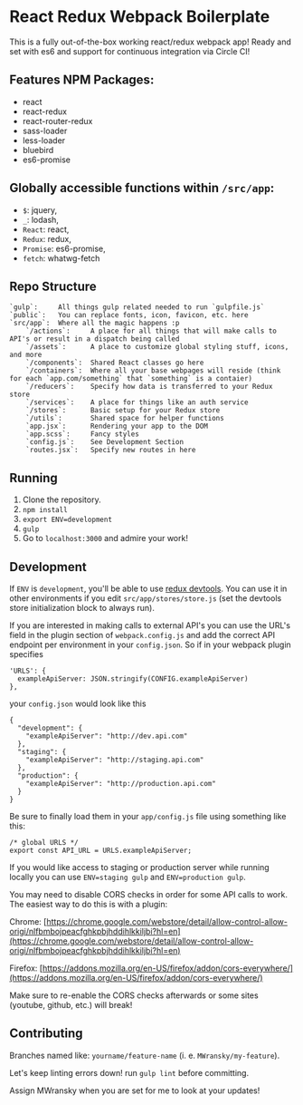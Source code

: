 # React Redux Webpack Boilerplate
This is a fully out-of-the-box working react/redux webpack app! Ready and set with es6 and support for continuous integration via Circle CI!

## Features NPM Packages:
* react
* react-redux
* react-router-redux
* sass-loader
* less-loader
* bluebird
* es6-promise

## Globally accessible functions within `/src/app`:
* `$`:         jquery,
* `_`:         lodash,
* `React`:     react,
* `Redux`:     redux,
* `Promise`:   es6-promise,
* `fetch`:     whatwg-fetch

## Repo Structure
```
`gulp`:		All things gulp related needed to run `gulpfile.js`
`public`:	You can replace fonts, icon, favicon, etc. here
`src/app`:	Where all the magic happens :p
	`/actions`:		A place for all things that will make calls to API's or result in a dispatch being called
	`/assets`:		A place to customize global styling stuff, icons, and more
	`/components`:	Shared React classes go here
	`/containers`:	Where all your base webpages will reside (think for each `app.com/something` that `something` is a contaier)
	`/reducers`:	Specify how data is transferred to your Redux store
	`/services`:	A place for things like an auth service
	`/stores`:		Basic setup for your Redux store
	`/utils`:		Shared space for helper functions
	`app.jsx`:		Rendering your app to the DOM
	`app.scss`:		Fancy styles
	`config.js`:	See Development Section
	`routes.jsx`:	Specify new routes in here
```
## Running
1. Clone the repository.
2. `npm install`
3. `export ENV=development`
4. `gulp`
5. Go to `localhost:3000` and admire your work!

## Development
If `ENV` is `development`, you'll be able to use [redux devtools](https://chrome.google.com/webstore/detail/redux-devtools/lmhkpmbekcpmknklioeibfkpmmfibljd?hl=en). You can use it in other environments if you edit `src/app/stores/store.js` (set the devtools store initialization block to always run).

If you are interested in making calls to external API's you can use the URL's field in the plugin section of `webpack.config.js` and add the correct API endpoint per environment in your `config.json`. So if in your webpack plugin specifies
```
'URLS': {
  exampleApiServer: JSON.stringify(CONFIG.exampleApiServer)
},
```
your `config.json` would look like this
```
{
  "development": {
  	"exampleApiServer": "http://dev.api.com"
  },
  "staging": {
  	"exampleApiServer": "http://staging.api.com"
  },
  "production": {
  	"exampleApiServer": "http://production.api.com"
  }
}
```
Be sure to finally load them in your `app/config.js` file using something like this:
```
/* global URLS */
export const API_URL = URLS.exampleApiServer;
```

If you would like access to staging or production server while running locally you can use `ENV=staging gulp` and `ENV=production gulp`.

You may need to disable CORS checks in order for some API calls to work.  The easiest way to do this is with a plugin:

Chrome: [https://chrome.google.com/webstore/detail/allow-control-allow-origi/nlfbmbojpeacfghkpbjhddihlkkiljbi?hl=en](https://chrome.google.com/webstore/detail/allow-control-allow-origi/nlfbmbojpeacfghkpbjhddihlkkiljbi?hl=en)

Firefox: [https://addons.mozilla.org/en-US/firefox/addon/cors-everywhere/](https://addons.mozilla.org/en-US/firefox/addon/cors-everywhere/)

Make sure to re-enable the CORS checks afterwards or some sites (youtube, github, etc.) will break!

## Contributing
Branches named like: `yourname/feature-name` (i. e. `MWransky/my-feature`).

Let's keep linting errors down! run `gulp lint` before committing.

Assign MWransky when you are set for me to look at your updates!
